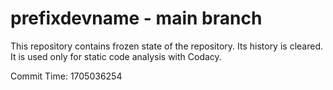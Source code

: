 # prefixdevname - main branch

This repository contains frozen state of the repository.
Its history is cleared. It is used only for static code
analysis with Codacy.

Commit Time: 1705036254